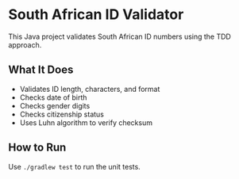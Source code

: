 # South African ID Validator

This Java project validates South African ID numbers using the TDD approach.

## What It Does
- Validates ID length, characters, and format
- Checks date of birth
- Checks gender digits
- Checks citizenship status
- Uses Luhn algorithm to verify checksum

## How to Run
Use `./gradlew test` to run the unit tests.
